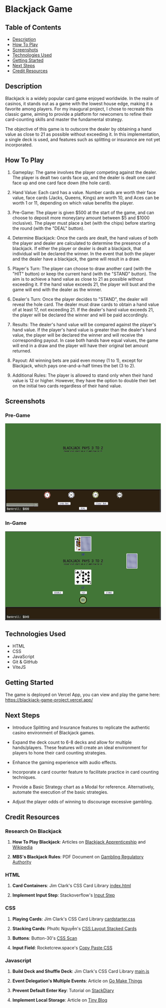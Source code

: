 # Blackjack Game

## Table of Contents

- [Description](#Description)
- [How To Play](#How-To-Play)
- [Screenshots](#Screenshots)
- [Technologies Used](#Technologies-Used)
- [Getting Started](#Getting-Started)
- [Next Steps](#Next-Steps)
- [Credit Resources](#Credit-Resources)

## Description

Blackjack is a widely popular card game enjoyed worldwide. In the realm of casinos, it stands out as a game with the lowest house edge, making it a favorite among players. For my inaugural project, I chose to recreate this classic game, aiming to provide a platform for newcomers to refine their card-counting skills and master the fundamental strategy.

The objective of this game is to outscore the dealer by obtaining a hand value as close to 21 as possible without exceeding it. In this implementation, a single deck is used, and features such as splitting or insurance are not yet incorporated.

## How To Play

1. Gameplay:
   The game involves the player competing against the dealer. The player is dealt two cards face up, and the dealer is dealt one card face up and one card face down (the hole card).

2. Hand Value:
   Each card has a value. Number cards are worth their face value, face cards (Jacks, Queens, Kings) are worth 10, and Aces can be worth 1 or 11, depending on which value benefits the player.

3. Pre-Game:
   The player is given $500 at the start of the game, and can choose to deposit more money(any amount between $5 and $1000 inclusive). The player must place a bet (with the chips) before starting the round (with the "DEAL" button).

4. Determine Blackjack:
   Once the cards are dealt, the hand values of both the player and dealer are calculated to determine the presence of a blackjack. If either the player or dealer is dealt a blackjack, that individual will be declared the winner. In the event that both the player and the dealer have a blackjack, the game will result in a draw.

5. Player's Turn:
   The player can choose to draw another card (with the "HIT" button) or keep the current hand (with the "STAND" button). The aim is to achieve a hand value as close to 21 as possible without exceeding it. If the hand value exceeds 21, the player will bust and the game will end with the dealer as the winner.

6. Dealer's Turn:
   Once the player decides to "STAND", the dealer will reveal the hole card. The dealer must draw cards to obtain a hand value of at least 17, not exceeding 21. If the dealer's hand value exceeds 21, the player will be declared the winner and will be paid accordingly.

7. Results:
   The dealer's hand value will be compared against the player's hand value. If the player's hand value is greater than the dealer's hand value, the player will be declared the winner and will receive the corresponding payout. In case both hands have equal values, the game will end in a draw and the player will have their original bet amount returned.

8. Payout:
   All winning bets are paid even money (1 to 1), except for Blackjack, which pays one-and-a-half times the bet (3 to 2).

9. Additional Rules:
   The player is allowed to stand only when their hand value is 12 or higher. However, they have the option to double their bet on the initial two cards regardless of their hand value.

## Screenshots

### Pre-Game

![Screenshot of Pre-Game](/css/img/Before.png)

### In-Game

![Screenshot of In-Game](/css/img/After.png)

## Technologies Used

- HTML
- CSS
- JavaScript
- Git & GitHub
- ViteJS

## Getting Started

The game is deployed on Vercel App, you can view and play the game here:
https://blackjack-game-project.vercel.app/

## Next Steps

- Introduce Splitting and Insurance features to replicate the authentic casino environment of Blackjack games.

- Expand the deck count to 6-8 decks and allow for multiple hands/players. These features will create an ideal environment for players to hone their card counting strategies.

- Enhance the gaming experience with audio effects.

- Incorporate a card counter feature to facilitate practice in card counting techniques.

- Provide a Basic Strategy chart as a Modal for reference. Alternatively, automate the execution of the basic strategies.

- Adjust the player odds of winning to discourage excessive gambling.

## Credit Resources

### Research On Blackjack

1. **How To Play Blackjack**: Articles on [Blackjack Apprenticeship](https://www.blackjackapprenticeship.com/how-to-play-blackjack/) and [Wikipedia](https://en.wikipedia.org/wiki/Blackjack#:~:text=A%20blackjack%20beats%20any%20hand,in%20single%2Ddeck%20blackjack%20games)

2. **MBS's Blackjack Rules**: PDF Document on [Gambling Regulatory Authority](https://www.gra.gov.sg/docs/default-source/game-rules/mbs/blackjack-pontoon-games/blackjack-pontoon---gra-website/mbs-blackjack-game-rules-version-63c8994ee-f3e8-4bfd-8398-dee76aa466ee.pdf)

### HTML

1. **Card Containers**: Jim Clark's CSS Card Library [index.html](https://replit.com/@SEIStudent/How-to-Use-CSS-Card-Library#index.html)

2. **Implement Input Step**: Stackoverflow's [Input Step](https://stackoverflow.com/questions/26003148/change-the-increment-value-of-html-number-input-decimals)

### CSS

1. **Playing Cards**: Jim Clark's CSS Card Library [cardstarter.css](https://replit.com/@SEIStudent/How-to-Use-CSS-Card-Library#css/card-library/css/cardstarter.css)

2. **Stacking Cards**: Phước Nguyễn's [CSS Layout Stacked Cards](https://phuoc.ng/collection/css-layout/stacked-cards/)

3. **Buttons**: Button-30's [CSS Scan](https://getcssscan.com/css-buttons-examples)

4. **Input Field**: Rocketcrew.space's [Copy Paste CSS](https://copy-paste-css.com/form-input-text)

### Javascript

1. **Build Deck and Shuffle Deck**: Jim Clark's CSS Card Library [main.js](https://replit.com/@SEIStudent/How-to-Use-CSS-Card-Library#js/main.js)

2. **Event Delegation's Multiple Events**: Article on [Go Make Things](https://gomakethings.com/listening-for-events-on-multiple-elements-using-javascript-event-delegation/)

3. **Prevent Default Enter Key**: Tutorial on [StackDiary](https://stackdiary.com/tutorials/prevent-form-submission-on-pressing-enter-with-javascript/)

4. **Implement Local Storage**: Article on [Tiny Blog](https://www.tiny.cloud/blog/javascript-localstorage/)
